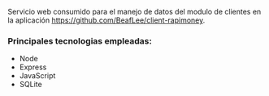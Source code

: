Servicio web consumido para el manejo de datos del modulo de clientes en la aplicación https://github.com/BeafLee/client-rapimoney.
### Principales tecnologias empleadas:
- Node
- Express
- JavaScript
- SQLite
